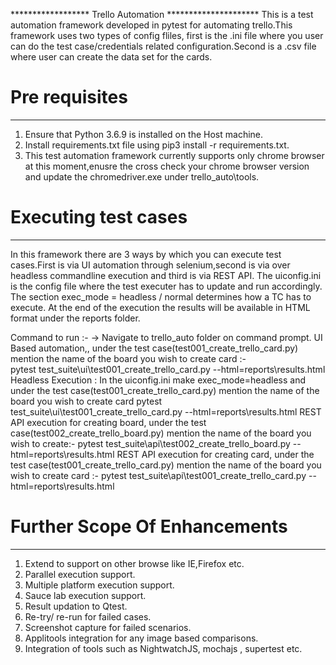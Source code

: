 ****************** Trello Automation  *********************
This is a test automation framework developed in pytest for automating trello.This framework uses two types of config fliles,
first is the .ini file where you user can do the test case/credentials related configuration.Second is a .csv file where user can
create the data set for the cards. 

# Pre requisites
-----------------------
1. Ensure that Python 3.6.9 is installed on the Host machine.
2. Install requirements.txt file using pip3 install -r requirements.txt.
3. This test automation framework currently supports only chrome browser at this moment,enusre the cross check your chrome browser version
   and update the chromedriver.exe under trello_auto\tools.

# Executing test cases
-----------------------
In this framework there are 3 ways by which you can execute test cases.First is via UI automation through selenium,second is via over headless commandline
execution and third is via REST API.
The uiconfig.ini is the config file where the test executer has to update and run accordingly.
The section exec_mode = headless / normal determines how a TC has to execute.
At the end of the execution the results will be available in HTML format under the reports folder.

Command to run :-
         -> Navigate to trello_auto folder on command prompt.
UI Based automation,, under the test case(test001_create_trello_card.py) mention the name of the board you wish to create card  :-    
          pytest test_suite\ui\test001_create_trello_card.py --html=reports\results.html
Headless Execution : In the uiconfig.ini make exec_mode=headless and under the test case(test001_create_trello_card.py) mention the name of the board you wish to create card 
          pytest test_suite\ui\test001_create_trello_card.py --html=reports\results.html
REST API execution for creating board, under the test case(test002_create_trello_board.py) mention the name of the board you wish to create:-
          pytest test_suite\api\test002_create_trello_board.py --html=reports\results.html
REST API execution for creating card, under the test case(test001_create_trello_card.py) mention the name of the board you wish to create card :-
          pytest test_suite\api\test001_create_trello_card.py --html=reports\results.html		  

# Further Scope Of Enhancements
-------------------------------
1. Extend to support on other browse like IE,Firefox etc.
2. Parallel execution support.
3. Multiple platform execution support.
4. Sauce lab execution support.
5. Result updation to Qtest.
6. Re-try/ re-run for failed cases.
7. Screenshot capture for failed scenarios.
8. Applitools integration for any image based comparisons.
9. Integration of tools such as NightwatchJS, mochajs , supertest etc.


